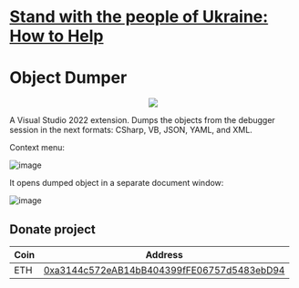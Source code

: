 # [Stand with the people of Ukraine: How to Help](https://dou.ua/lenta/articles/stand-with-ukraine/?hl=en)

# Object Dumper

<p align="center">
 <a href="https://marketplace.visualstudio.com/items?itemName=YevhenCherkes.YellowFlavorObjectDumper"><img src="https://img.shields.io/visual-studio-marketplace/v/YevhenCherkes.YellowFlavorObjectDumper"></a>
</p>

A Visual Studio 2022 extension. Dumps the objects from the debugger session in the next formats: CSharp, VB, JSON, YAML, and XML.

Context menu:

![image](https://user-images.githubusercontent.com/13467759/169641935-3133d740-e25a-4d21-8f33-ad6108e82615.png)

It opens dumped object in a separate document window:

![image](https://user-images.githubusercontent.com/13467759/169641908-07aaece0-494f-47a2-9200-c24de0ec89b2.png)

## Donate project

| Coin           | Address |
| -------------  |:-------------:|
| ETH            | [0xa3144c572eAB14bB404399fFE06757d5483ebD94](https://www.blockchain.com/en/eth/address/0xa3144c572eAB14bB404399fFE06757d5483ebD94) |
